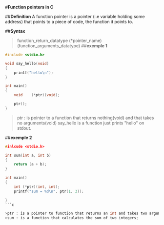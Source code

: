 #**Function pointers in C**

##**Definition**
A function pointer is a pointer (i.e variable holding some address) that points to a piece of code, the function it points to.

##**Syntax**
>function\_return\_datatype (\*pointer\_name)(function\_arguments\_datatype)
##**exemple 1**
```c
#include <stdio.h>

void say_hello(void)
{
	printf("hello\n");
}

int main()
{
	void	(*ptr)(void);

	ptr();
}
```

>ptr : is pointer to a function that returns nothing(void) and that takes no arguments(void)
>say\_hello is a function just prints "hello" on stdout.

##**exemple 2**
```c
#inlcude <stdio.h>

int sum(int a, int b)
{
	return (a + b);
}

int main()
{
	int (*ptr)(int, int);
	printf("sum = %d\n", ptr(1, 3));

}
```c

>ptr : is a pointer to function that returns an int and takes two arguments of type int;
>sum : is a function that calculates the sum of two integers;
